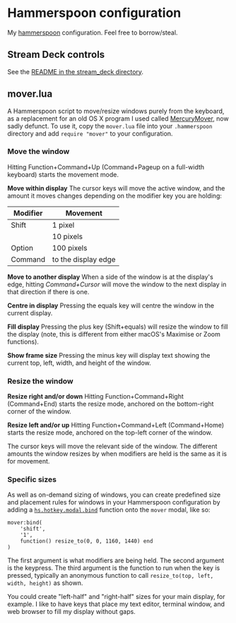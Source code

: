 # Hammerspoon configuration

My [hammerspoon](http://www.hammerspoon.org) configuration.
Feel free to borrow/steal.

## Stream Deck controls

See the [README in the stream_deck directory](stream_deck/README.md).


## mover.lua

A Hammerspoon script to move/resize windows purely from the keyboard, as a
replacement for an old OS X program I used called
[MercuryMover](https://web.archive.org/web/20230307035103/http://www.heliumfoot.com/mercurymover/),
now sadly defunct. To use it, copy the `mover.lua` file into your
`.hammerspoon` directory and add `require "mover"` to your configuration.

### Move the window

Hitting Function+Command+Up (Command+Pageup on a full-width keyboard) starts
the movement mode.

**Move within display** The cursor keys will move the active window, and the
amount it moves changes depending on the modifier key you are holding:

| Modifier | Movement            |
| -------- | ------------------- |
| Shift    | 1 pixel             |
|          | 10 pixels           |
| Option   | 100 pixels          |
| Command  | to the display edge |

**Move to another display** When a side of the window is at the display's
edge, hitting *Command+Cursor* will move the window to the next display in
that direction if there is one.

**Centre in display** Pressing the equals key will centre the window in the
current display.

**Fill display** Pressing the plus key (Shift+equals) will resize the window
to fill the display (note, this is different from either macOS's Maximise or
Zoom functions).

**Show frame size** Pressing the minus key will display text showing the
current top, left, width, and height of the window.

### Resize the window

**Resize right and/or down** Hitting Function+Command+Right (Command+End)
starts the resize mode, anchored on the bottom-right corner of the window.

**Resize left and/or up** Hitting Function+Command+Left (Command+Home) starts
the resize mode, anchored on the top-left corner of the window.

The cursor keys will move the relevant side of the window. The different
amounts the window resizes by when modifiers are held is the same as it is for
movement.

### Specific sizes

As well as on-demand sizing of windows, you can create predefined size and
placement rules for windows in your Hammerspoon configuration by adding a
[`hs.hotkey.modal.bind`](https://www.hammerspoon.org/docs/hs.hotkey.modal.html#bind)
function onto the `mover` modal, like so:

    mover:bind(
        'shift',
        '1',
        function() resize_to(0, 0, 1160, 1440) end
    )

The first argument is what modifiers are being held. The second argument is
the keypress. The third argument is the function to run when the key is
pressed, typically an anonymous function to call `resize_to(top, left, width,
height)` as shown.

You could create "left-half" and "right-half" sizes for your main display, for
example. I like to have keys that place my text editor, terminal window, and
web browser to fill my display without gaps.

